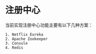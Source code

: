 



# 注册中心

当前实现注册中心功能主要有以下几种方案：
    
    1. Netflix Eureka
    2. Apache Zookeeper
    3. Consule
    4. Redis

